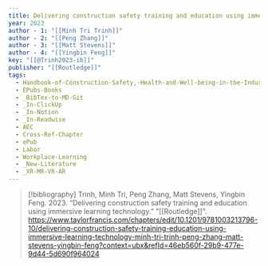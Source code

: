 ```yaml
---
title: Delivering construction safety training and education using immersive learning technology
year: 2023
author - 1: "[[Minh Tri Trinh]]"
author - 2: "[[Peng Zhang]]"
author - 3: "[[Matt Stevens]]"
author - 4: "[[Yingbin Feng]]"
key: "[[@Trinh2023-ib]]"
publisher: "[[Routledge]]"
tags:
  - Handbook-of-Construction-Safety,-Health-and-Well-being-in-the-Industry-4-Era
  - EPubs-Books
  - _BibTex-to-MD-Git
  - _In-ClickUp
  - _In-Notion
  - _In-Readwise
  - AEC
  - Cross-Ref-Chapter
  - ePub
  - Labor
  - Workplace-Learning
  - _New-Literature
  - _XR-MR-VR-AR
---
```


> [!bibliography]
> Trinh, Minh Tri, Peng Zhang, Matt Stevens, Yingbin Feng. 2023. “Delivering construction safety training and education using immersive learning technology.” "[[Routledge]]". https://www.taylorfrancis.com/chapters/edit/10.1201/9781003213796-10/delivering-construction-safety-training-education-using-immersive-learning-technology-minh-tri-trinh-peng-zhang-matt-stevens-yingbin-feng?context=ubx&refId=46eb560f-29b9-477e-9d44-5d690f964024